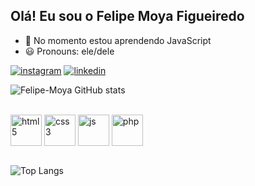 ## Olá! Eu sou o Felipe Moya Figueiredo
- 🌱 No momento estou aprendendo JavaScript
- 😃 Pronouns: ele/dele

[![instagram](https://img.shields.io/badge/Instagram-E4405F?style=for-the-badge&logo=instagram&logoColor=white)](https://www.instagram.com/felp_mf)
[![linkedin](https://img.shields.io/badge/LinkedIn-0077B5?style=for-the-badge&logo=linkedin&logoColor=white)](https://www.linkedin.com/in/felipe-moya-figueiredo-30638021b/)


![Felipe-Moya GitHub stats](https://github-readme-stats.vercel.app/api?username=Felipe-Moya&show_icons=true&theme=radical)

<div style="display: inline_block"><br/>
<img align="center" hight="50px" width="50px" alt="html5" src="https://cdn.jsdelivr.net/gh/devicons/devicon/icons/html5/html5-original.svg">
<img align="center" hight="50px" width="50px" alt="css3" src="https://cdn.jsdelivr.net/gh/devicons/devicon/icons/css3/css3-original.svg">
<img align="center" hight="50px" width="50px" alt="js" src="https://cdn.jsdelivr.net/gh/devicons/devicon/icons/javascript/javascript-original.svg">
<img align="center" hight="50px" width="50px" alt="php" src="https://cdn.jsdelivr.net/gh/devicons/devicon/icons/php/php-plain.svg">
<div/><br/>

![Top Langs](https://github-readme-stats.vercel.app/api/top-langs/?username=Felipe-Moya&layout=compact)
  
<!---
Felipe-Moya/Felipe-Moya is a ✨ special ✨ repository because its `README.md` (this file) appears on your GitHub profile.
You can click the Preview link to take a look at your changes.
--->
